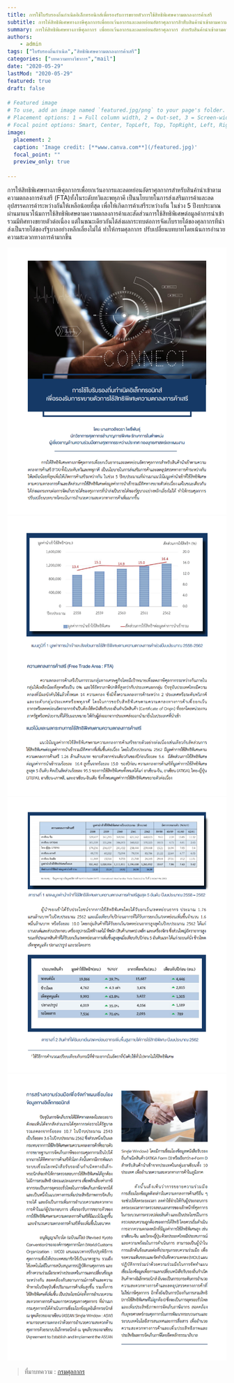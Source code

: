```yaml
---
title: การใช้ใบรับรองถิ่นกำเนิดอิเล็กทรอนิกส์เพื่อรองรับการขยายตัวการใช้สิทธิพิเศษความตกลงการค้าเสรี 
subtitle: การให้สิทธิพิเศษทางภาษีศุลกากรเพื่อยกเว้นอากรและลดหย่อนอัตราศุลกากรสิาห้ับสินค้านำเข้าตามความตกลงการค้าเสรี FTA ทั้งในระดับทวิและพหุภาคี เป็นนโยบายในการส่งเสริมการค้าและลดอุปสรรคการค้าระหว่างกันให้เหลือน้อยที่สุด เพื่อให้เกิดการค้าเสรีระหว่างกัน 
summary: การให้สิทธิพิเศษทางภาษีศุลกากร เพื่อยกเว้นอากรและลดหย่อนอัตราศุลกากร สำหรับสินค้านำเข้าตามความตกลงการค้าเสรี FTA ทั้งในระดับทวิและพหุภาคี เป็นนโยบายในการส่งเสริมการค้าและลดอุปสรรคการค้าระหว่างกันให้เหลือน้อยที่สุด เพื่อให้เกิดการค้าเสรีระหว่างกัน
authors:
    - admin
tags: ["ใบรับรองถิ่นกำเนิด","สิทธิพิเศษความตกลงการค้าเสรี"]
categories: ["บทความทางวิชาการ","mail"]
date: "2020-05-29"
lastMod: "2020-05-29"
featured: true
draft: false

# Featured image
# To use, add an image named `featured.jpg/png` to your page's folder.
# Placement options: 1 = Full column width, 2 = Out-set, 3 = Screen-width
# Focal point options: Smart, Center, TopLeft, Top, TopRight, Left, Right, BottomLeft, Bottom, BottomRight
image:
  placement: 2
  caption: 'Image credit: [**www.canva.com**](/featured.jpg)'
  focal_point: ""
  preview_only: true

---
```



การให้สิทธิพิเศษทางภาษีศุลกากรเพื่อยกเว้นอากรและลดหย่อนอัตราศุลกากรสำหรับสินค้านำเข้าตามความตกลงการค้าเสรี (FTA)ทั้งในระดับทวิและพหุภาคี เป็นนโยบายในการส่งเสริมการค้าและลดอุปสรรคการค้าระหว่างกันให้เหลือน้อยที่สุด เพื่อให้เกิดการค้าเสรีระหว่างกัน ในช่วง 5 ปีงบประมาณผ่านมาแนวโน้มการใช้สิทธิพิเศษตามความตกลงการค้าและสัดส่วนการใช้สิทธิพิเศษต่อมูลค้าการนำเข้ารวมมีทิศทางขยายตัวต่อเนื่อง แต่ในขณะเดียวกันได้ส่งผลกระทบต่อการจัดเก็บรายได้ของศุลกากรทีนำส่งเป็นรายได้ของรัฐบาลอย่างหลีกเลี่ยงไม่ได้ ทำให้กรมศุลกากร
ปรับเปลี่ยนบทบาทโดยเน้นการอำนวยความสะดวกทางการค้ามากขึ้น

![](img/documentpng_Page1.png)
![](img/documentpng_Page2.png)
![](img/documentpng_Page3.png)
![](img/documentpng_Page4.png)



> ที่มาบทความ : [กรมศุลกากร](http://www.customs.go.th/cont_strc_simple_with_date.php?current_id=14232832414b505e4e464b4a464b4a)